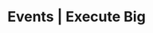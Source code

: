 ---
type: events
layout: events

title: Events | Execute Big
description: We've organized innovative, purpose-driven events impacting thousands of students. We want to help schools like yours to start your own.
keywords: execute,education,private school,hackathon,non-profit,innovation,program,programming,coding,school,impact,create
card: img/cards/events.png
video: /media/chicago.mp4

---